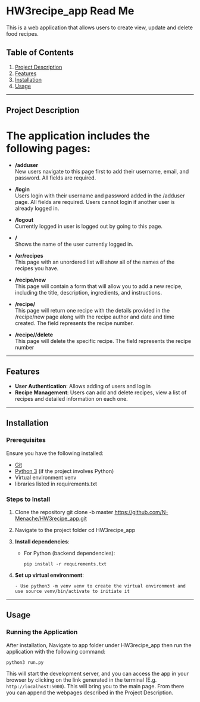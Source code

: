 # HW3recipe_app Read Me

This is a web application that allows users to create view, update and delete food recipes.

## Table of Contents

1. [Project Description](#project-description)
2. [Features](#features)
3. [Installation](#installation)
4. [Usage](#usage)

---

## Project Description
# The application includes the following pages:

- **/adduser**  
New users navigate to this page first to add their username, email, and password. All fields are required.

- **/login**  
Users login with their username and password added in the /adduser page. All fields are required.
Users cannot login if another user is already logged in.

- **/logout**  
Currently logged in user is logged out by going to this page.

- **/**  
Shows the name of the user currently logged in.

- **/or/recipes**  
This page with an unordered list will show all of the names of the recipes you have.

- **/recipe/new**  
This page will contain a form that will allow you to add a new recipe, including the title, description, ingredients, and instructions.

- **/recipe/<integer>**  
This page will return one recipe with the details provided in the /recipe/new page along with the recipe author and date and time created. The <integer> field represents the recipe number.

- **/recipe/<integer>/delete**  
This page will delete the specific recipe. The <integer> field represents the recipe number

---

## Features

- **User Authentication**: Allows adding of users and log in
- **Recipe Management**: Users can add and delete recipes, view a list of recipes and detailed information on each one.

---

## Installation

### Prerequisites

Ensure you have the following installed:

- [Git](https://git-scm.com/)
- [Python 3](https://www.python.org/downloads/) (if the project involves Python)
- Virtual environment venv
- libraries listed in requirements.txt

### Steps to Install

1. Clone the repository
   git clone -b master https://github.com/N-Menache/HW3recipe_app.git

2. Navigate to the project folder
   cd HW3recipe_app

3. **Install dependencies**:
   - For Python (backend dependencies):
     ```
     pip install -r requirements.txt
     ```

4. **Set up virtual environment**:
     ```
   - Use python3 -m venv venv to create the virtual environment and use source venv/bin/activate to initiate it
     ```
---

## Usage

### Running the Application

After installation, Navigate to app folder under HW3recipe_app
then run the application with the following command:

```
python3 run.py
```

This will start the development server, and you can access the app in your browser by clicking on the link generated in the terminal (E.g. `http://localhost:5000`). This will bring you to the main page. From there you can append the webpages described in the Project Description.
